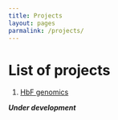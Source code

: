 ```yaml
---
title: Projects
layout: pages
parmalink: /projects/
---
```


# List of projects

1. [HbF genomics](./hbfgwascodebook.html)


***Under development***

